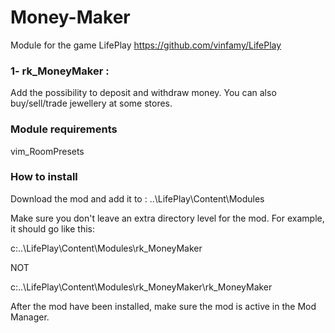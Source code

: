 # Money-Maker
Module for the game LifePlay
https://github.com/vinfamy/LifePlay


### 1- rk_MoneyMaker : 
Add the possibility to deposit and withdraw money. You can also buy/sell/trade jewellery at some stores.

### Module requirements
vim_RoomPresets

### How to install
Download the mod and add it to : ..\LifePlay\Content\Modules

Make sure you don't leave an extra directory level for the mod. For example, it should go like this:

c:\..\LifePlay\Content\Modules\rk_MoneyMaker

NOT

c:\..\LifePlay\Content\Modules\rk_MoneyMaker\rk_MoneyMaker

After the mod have been installed, make sure the mod is active in the Mod Manager. 
